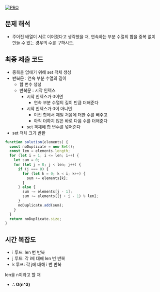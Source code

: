 [![PRO]][Link]

## 문제 해석

- 주어진 배열이 서로 이어졌다고 생각했을 때, 연속하는 부분 수열의 합을 중복 없이 만들 수 있는 경우의 수를 구하시오.

## 최종 제출 코드

- 중복을 없애기 위해 set 객체 생성
- 반복문 : 연속 부분 수열의 길이
  - 합 변수 생성
  - 반복문 : 시작 인덱스
    - 시작 인덱스가 0이면
      - 연속 부분 수열의 길이 만큼 더해준다
    - 시작 인덱스가 0이 아니면
      - 이전 합에서 제일 처음에 더한 수를 빼주고
      - 아직 더하지 않은 바로 다음 수를 더해준다
    - set 객체에 합 변수를 넣어준다
- set 객체 크기 반환

```js
function solution(elements) {
  const noDuplicate = new Set();
  const len = elements.length;
  for (let i = 1; i <= len; i++) {
    let sum = 0;
    for (let j = 0; j < len; j++) {
      if (j === 0) {
        for (let k = 0; k < i; k++) {
          sum += elements[k];
        }
      } else {
        sum -= elements[j - 1];
        sum += elements[(j + i - 1) % len];
      }
      noDuplicate.add(sum);
    }
  }
  return noDuplicate.size;
}
```

## 시간 복잡도

- i 루프: len 번 반복
- j 루프: 각 i에 대해 len 번 반복
- k 루프: 각 j에 대해 i 번 반복

len을 n이라고 할 때
-   **∴ O(n^3)**



<!---------------------------------------------------------------------------->

[PRO]: https://github.com/GoSSaChin/algorithm-js/assets/107768516/67c43b52-bc3f-4571-a249-5519021afbb0
[Link]: https://school.programmers.co.kr/learn/courses/30/lessons/131701

